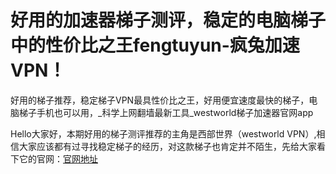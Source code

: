 # 好用的加速器梯子测评，稳定的电脑梯子中的性价比之王fengtuyun-疯兔加速VPN！
好用的梯子推荐，稳定梯子VPN最具性价比之王，好用便宜速度最快的梯子，电脑梯子手机也可以用，_科学上网翻墙最新工具_westworld梯子加速器官网app

Hello大家好，本期好用的梯子测评推荐的主角是西部世界（westworld VPN）,相信大家应该都有过寻找稳定梯子的经历，对这款梯子也肯定并不陌生，先给大家看下它的官网：<a href="https://www.fengtuyun.xyz/" >官网地址</a>
